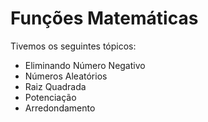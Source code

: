 # Funções Matemáticas

Tivemos os seguintes tópicos:

* Eliminando Número Negativo
* Números Aleatórios
* Raiz Quadrada
* Potenciação 
* Arredondamento